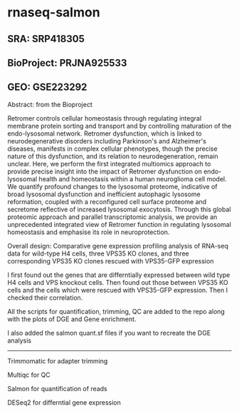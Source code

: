 # rnaseq-salmon


SRA: SRP418305
--
BioProject: PRJNA925533
--
GEO: GSE223292
--

Abstract: from the Bioproject

Retromer controls cellular homeostasis through regulating integral membrane protein sorting and transport and by 
controlling maturation of the endo-lysosomal network. Retromer dysfunction, which is linked to neurodegenerative 
disorders including Parkinson's and Alzheimer's diseases, manifests in complex cellular phenotypes, though the 
precise nature of this dysfunction, and its relation to neurodegeneration, remain unclear.
Here, we perform the first integrated multiomics approach to provide precise insight into the impact of 
Retromer dysfunction on endo-lysosomal health and homeostasis within a human neuroglioma cell model. 
We quantify profound changes to the lysosomal proteome, indicative of broad lysosomal dysfunction and inefficient 
autophagic lysosome reformation, coupled with a reconfigured cell surface proteome and secretome reflective of 
increased lysosomal exocytosis. Through this global proteomic approach and parallel transcriptomic analysis, 
we provide an unprecedented integrated view of Retromer function in regulating lysosomal homeostasis and
emphasise its role in neuroprotection.

Overall design: Comparative gene expression profiling analysis of RNA-seq data for wild-type H4 cells, 
three VPS35 KO clones, and three corresponding VPS35 KO clones rescued with VPS35-GFP expression

I first found out the genes that are differntially expressed between wild type H4 cells and VPS knockout cells.
Then found out those between VPS35 KO cells and the cells which were rescued with VPS35-GFP expression.
Then I checked their correlation. 

All the scripts for quantification, trimming, QC are added to the repo along with the plots of DGE and Gene enrichment.

I also added the salmon quant.sf files if you want to recreate the DGE analysis

-----------------------------------------------------------------------------------------------------------------------
Trimmomatic for adapter trimming

Multiqc for QC 

Salmon for  quantification of reads

DESeq2 for differntial gene expression
